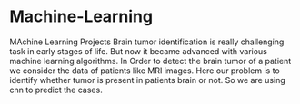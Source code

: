 # Machine-Learning
MAchine Learning Projects
Brain tumor identification is really challenging task in early stages of life. But now
it became advanced with various machine learning algorithms. In Order to detect the brain
tumor of a patient we consider the data of patients like MRI images.
Here our problem is to identify whether tumor is present in patients brain or not.
So we are  using cnn to predict the cases. 

